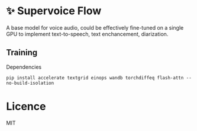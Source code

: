 # ✨ Supervoice Flow
A base model for voice audio, could be effectively fine-tuned on a single GPU to implement text-to-speech, text enchancement, diarization.

## Training

Dependencies
```
pip install accelerate textgrid einops wandb torchdiffeq flash-attn --no-build-isolation
```

# Licence 
MIT

